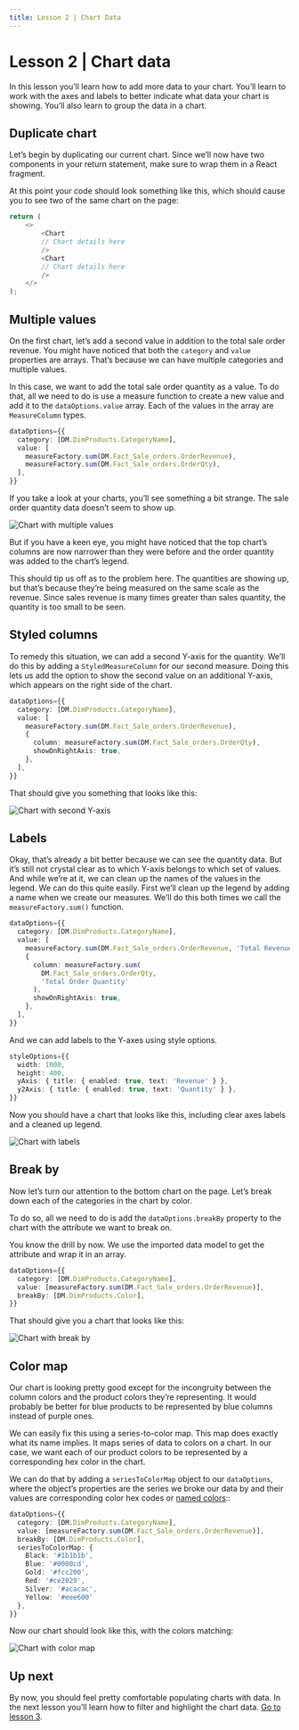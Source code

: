 ```yaml
---
title: Lesson 2 | Chart Data
---
```


# Lesson 2 | Chart data

In this lesson you’ll learn how to add more data to your chart. You’ll learn to work with the axes and labels to better indicate what data your chart is showing. You’ll also learn to group the data in a chart.

## Duplicate chart

Let’s begin by duplicating our current chart. Since we’ll now have two components in your return statement, make sure to wrap them in a React fragment.

At this point your code should look something like this, which should cause you to see two of the same chart on the page:

```ts
return (
    <>
        <Chart
        // Chart details here
        />
        <Chart
        // Chart details here
        />
    </>
);
```

## Multiple values

On the first chart, let’s add a second value in addition to the total sale order revenue. You might have noticed that both the `category` and `value` properties are arrays. That’s because we can have multiple categories and multiple values.

In this case, we want to add the total sale order quantity as a value. To do that, all we need to do is use a measure function to create a new value and add it to the `dataOptions.value` array. Each of the values in the array are `MeasureColumn` types.

```ts
dataOptions={{
  category: [DM.DimProducts.CategoryName],
  value: [
    measureFactory.sum(DM.Fact_Sale_orders.OrderRevenue),
    measureFactory.sum(DM.Fact_Sale_orders.OrderQty),
  ],
}}
```

If you take a look at your charts, you’ll see something a bit strange. The sale order quantity data doesn’t seem to show up.

![Chart with multiple values](../../img/tutorial/2-multiple-values.png 'Chart with multiple values')

But if you have a keen eye, you might have noticed that the top chart’s columns are now narrower than they were before and the order quantity was added to the chart’s legend.

This should tip us off as to the problem here. The quantities are showing up, but that’s because they’re being measured on the same scale as the revenue. Since sales revenue is many times greater than sales quantity, the quantity is too small to be seen.

## Styled columns

To remedy this situation, we can add a second Y-axis for the quantity. We’ll do this by adding a `StyledMeasureColumn` for our second measure. Doing this lets us add the option to show the second value on an additional Y-axis, which appears on the right side of the chart.

```ts
dataOptions={{
  category: [DM.DimProducts.CategoryName],
  value: [
    measureFactory.sum(DM.Fact_Sale_orders.OrderRevenue),
    {
      column: measureFactory.sum(DM.Fact_Sale_orders.OrderQty),
      showOnRightAxis: true,
    },
  ],
}}
```

That should give you something that looks like this:

![Chart with second Y-axis](../../img/tutorial/2-styled-column.png 'Chart with second Y-axis')

## Labels

Okay, that’s already a bit better because we can see the quantity data. But it’s still not crystal clear as to which Y-axis belongs to which set of values. And while we’re at it, we can clean up the names of the values in the legend.
We can do this quite easily. First we’ll clean up the legend by adding a name when we create our measures. We’ll do this both times we call the `measureFactory.sum()` function.

```ts
dataOptions={{
  category: [DM.DimProducts.CategoryName],
  value: [
    measureFactory.sum(DM.Fact_Sale_orders.OrderRevenue, 'Total Revenue'),
    {
      column: measureFactory.sum(
        DM.Fact_Sale_orders.OrderQty,
        'Total Order Quantity'
      ),
      showOnRightAxis: true,
    },
  ],
}}
```

And we can add labels to the Y-axes using style options.

```ts
styleOptions={{
  width: 1000,
  height: 400,
  yAxis: { title: { enabled: true, text: 'Revenue' } },
  y2Axis: { title: { enabled: true, text: 'Quantity' } },
}}
```

Now you should have a chart that looks like this, including clear axes labels and a cleaned up legend.

![Chart with labels](../../img/tutorial/2-labels.png 'Chart with labels')

## Break by

Now let’s turn our attention to the bottom chart on the page. Let’s break down each of the categories in the chart by color.

To do so, all we need to do is add the `dataOptions.breakBy` property to the chart with the attribute we want to break on.

You know the drill by now. We use the imported data model to get the attribute and wrap it in an array.

```ts
dataOptions={{
  category: [DM.DimProducts.CategoryName],
  value: [measureFactory.sum(DM.Fact_Sale_orders.OrderRevenue)],
  breakBy: [DM.DimProducts.Color],
}}
```

That should give you a chart that looks like this:

![Chart with break by](../../img/tutorial/2-break-by.png 'Chart with break by')

## Color map

Our chart is looking pretty good except for the incongruity between the column colors and the product colors they’re representing. It would probably be better for blue products to be represented by blue columns instead of purple ones.

We can easily fix this using a series-to-color map. This map does exactly what its name implies. It maps series of data to colors on a chart. In our case, we want each of our product colors to be represented by a corresponding hex color in the chart.

We can do that by adding a `seriesToColorMap` object to our `dataOptions`, where the object’s properties are the series we broke our data by and their values are corresponding color hex codes or [named colors](https://developer.mozilla.org/en-US/docs/Web/CSS/named-color)::

```ts
dataOptions={{
  category: [DM.DimProducts.CategoryName],
  value: [measureFactory.sum(DM.Fact_Sale_orders.OrderRevenue)],
  breakBy: [DM.DimProducts.Color],
  seriesToColorMap: {
    Black: '#1b1b1b',
    Blue: '#0000cd',
    Gold: '#fcc200',
    Red: '#ce2029',
    Silver: '#acacac',
    Yellow: '#eee600'
  },
}}
```

Now our chart should look like this, with the colors matching:

![Chart with color map](../../img/tutorial/2-series-to-color.png 'Chart with color map')

## Up next

By now, you should feel pretty comfortable populating charts with data. In the next lesson you’ll learn how to filter and highlight the chart data. [Go to lesson 3](./lesson3.md).
